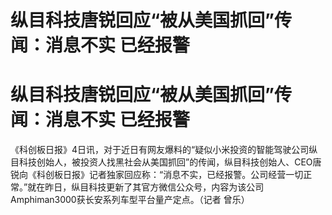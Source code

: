 # 纵目科技唐锐回应“被从美国抓回”传闻：消息不实 已经报警

# 纵目科技唐锐回应“被从美国抓回”传闻：消息不实 已经报警

《科创板日报》4日讯，对于近日有网友爆料的“疑似小米投资的智能驾驶公司纵目科技创始人，被投资人找黑社会从美国抓回”的传闻，纵目科技创始人、CEO唐锐向《科创板日报》记者独家回应称：“消息不实，已经报警。公司经营一切正常。”就在昨日，纵目科技更新了其官方微信公众号，内容为该公司Amphiman3000获长安系列车型平台量产定点。（记者
曾乐）

